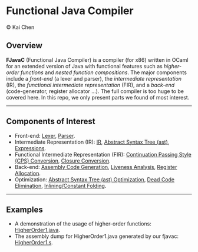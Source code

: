 # Functional Java Compiler

&copy; Kai Chen

## Overview

**FJavaC** (Functional Java Compiler) is a compiler (for x86) written in OCaml for an extended version of Java with functional features such as *higher-order functions* and *nested function compositions*. The major components include a *front-end* (a lexer and parser), the *intermediate representation* (IR), the *functional intermediate representation* (FIR), and a *back-end* (code-generator, register allocator ...). The full compiler is too huge to be covered here. In this repo, we only present parts we found of most interest.

------

## Components of Interest
* Front-end: [Lexer](./fj_ast_lex.mll), [Parser](./fj_ast_parse.mly).
* Intermediate Representation (IR): [IR](./fj_ir.ml), [Abstract Syntax Tree (ast)](./fj_ir_ast.ml), [Expressions](./fj_ir_exp.ml).
* Functional Intermediate Representation (FIR): [Continuation Passing Style (CPS) Conversion](./fj_fir_ir.ml), [Closure Conversion](./fj_fir_closure.ml).
* Back-end: [Assembly Code Generation](./x86_codegen.ml), [Liveness Analysis](./ra_live.ml), [Register Allocation](./ra_main.ml).
* Optimization: [Abstract Syntax Tree (ast) Optimization](./fj_ast_opt.ml), [Dead Code Elimination](./fj_fir_dead.ml), [Inlining/Constant Folding](./fj_fir_inline.ml).

------

## Examples
* A demonstration of the usage of higher-order functions: [HigherOrder1.java](./HigherOrder1.java).
* The assembly dump for HigherOrder1.java generated by our fjavac: [HigherOrder1.s](./HigherOrder1.s).